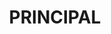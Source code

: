 ---
name: alex segura
title: PRINCIPAL
quote: My role overseeing complex installations from start to finish is uniquely rewarding. Managing each step, I have an opportunity to witness up-close the end result of all our collective efforts.
details: |
  Alex Segura manages Merritt’s carpentry and installation group, overseeing a team of some of the finest craftsmen in North America. With a thorough background in the millworking industry, he brings a trifecta of experience as a master carpenter, carpentry supervisor and millwork business owner to his position with Merritt. Today, he supervises the entire department of field operations managers, field installation managers, field superintendents and carpenters. From start to finish, from build to installation, he accepts and delivers only flawless craftsmanship and perfect results.
image: /uploads/staff-11.jpg
display_order: 11
_comments:
  image: file should be ~600px wide
lang: en
---